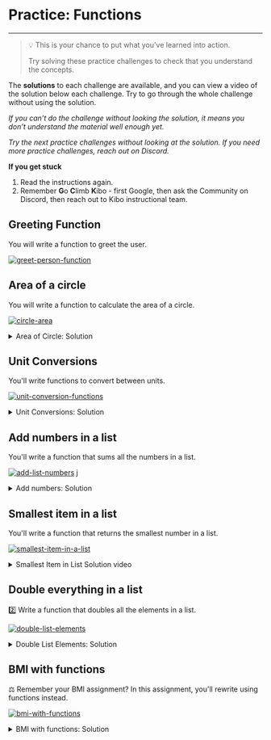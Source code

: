 # Practice: Functions

---

> 💡 This is your chance to put what you’ve learned into action.
>
> Try solving these practice challenges to check that you understand the concepts.

The **solutions** to each challenge are available, and you can view a video of the solution below each challenge.
Try to go through the whole challenge without using the solution.

_If you can’t do the challenge without looking the solution, it means you don’t understand the material well enough yet._

_Try the next practice challenges without looking at the solution. If you need more practice challenges, reach out on Discord._

<aside>

**If you get stuck**
1. Read the instructions again.
2. Remember **G**o **C**limb **K**ibo - first Google, then ask the Community on Discord, then reach out to Kibo instructional team.

</aside>

## Greeting Function

You will write a function to greet the user.

[![greet-person-function](https://img.shields.io/static/v1?label=Open%20Project&message=greet%20person%20function&color=blue)](https://classroom.github.com/a/lj7uVFi0)

## Area of a circle

You will write a function to calculate the area of a circle.

[![circle-area](https://img.shields.io/static/v1?label=Open%20Project&message=circle%20area&color=blue)](https://classroom.github.com/a/BE2mCfLp)

<details><summary>Area of Circle: Solution</summary>

[https://www.loom.com/embed/3dc8a9528ec34f11a7788cfc97260fe6](https://www.loom.com/embed/3dc8a9528ec34f11a7788cfc97260fe6)

</details>

## Unit Conversions

You'll write functions to convert between units.

[![unit-conversion-functions](https://img.shields.io/static/v1?label=Open%20Project&message=unit%20conversion%20functions&color=blue)](https://classroom.github.com/a/xlA6i22a)

<details><summary>Unit Conversions: Solution</summary>

<div style="position: relative; padding-bottom: 56.25%; height: 0;"><iframe src="https://www.loom.com/embed/2d54920d817e4a09ba9f55aa4503aea4" frameborder="0" webkitallowfullscreen mozallowfullscreen allowfullscreen style="position: absolute; top: 0; left: 0; width: 100%; height: 100%;"></iframe></div>

</details>

## Add numbers in a list

You'll write a function that sums all the numbers in a list.

[![add-list-numbers](https://img.shields.io/static/v1?label=Open%20Project&message=add%20list%20numbers&color=blue)](https://classroom.github.com/a/d5vvvPyq)
j

<details><summary>Add numbers: Solution</summary>

[https://www.loom.com/embed/f7b55b70584e43e582843b0cb2727951](https://www.loom.com/embed/f7b55b70584e43e582843b0cb2727951)

</details>

## Smallest item in a list

You'll write a function that returns the smallest number in a list.

[![smallest-item-in-a-list](https://img.shields.io/static/v1?label=Open%20Project&message=smallest%20item%20in%20a%20list&color=blue)](https://classroom.github.com/a/HhdixN0U)

<details><summary>Smallest Item in List Solution video</summary>

[https://www.loom.com/embed/ce072cbb36ba4b5b8cd2906eafd54d51](https://www.loom.com/embed/ce072cbb36ba4b5b8cd2906eafd54d51)

</details>

## Double everything in a list

2️⃣ Write a function that doubles all the elements in a list.

[![double-list-elements](https://img.shields.io/static/v1?label=Open%20Project&message=double%20list%20elements&color=blue)](https://classroom.github.com/a/f_NkiaTa)

<details><summary>Double List Elements: Solution</summary>

[https://www.loom.com/embed/00403a0bf79f4c9c826533cd8a16c3b0](https://www.loom.com/embed/00403a0bf79f4c9c826533cd8a16c3b0)

</details>

## BMI with functions

⚖️ Remember your BMI assignment? In this assignment, you'll rewrite using functions instead.

[![bmi-with-functions](https://img.shields.io/static/v1?label=Open%20Project&message=bmi%20with%20functions&color=blue)](https://classroom.github.com/a/CM15un_o)

<details><summary>BMI with functions: Solution</summary>

<div style="position: relative; padding-bottom: 56.25%; height: 0;"><iframe src="https://www.youtube.com/embed/m0gZdAMbIG8" title="YouTube video player" frameborder="0" allow="accelerometer; autoplay; clipboard-write; encrypted-media; gyroscope; picture-in-picture" allowfullscreen style="position: absolute; top: 0; left: 0; width: 100%; height: 100%;"></iframe></div>

</summary>
